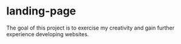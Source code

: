 # landing-page

The goal of this project is to exercise my creativity and gain further experience developing websites. 
